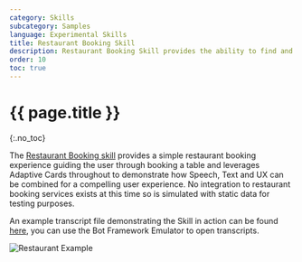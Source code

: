 ```yaml
---
category: Skills
subcategory: Samples
language: Experimental Skills
title: Restaurant Booking Skill
description: Restaurant Booking Skill provides the ability to find and book a restaurant reservation.
order: 10
toc: true
---
```


# {{ page.title }}
{:.no_toc}

The [Restaurant Booking skill]({{site.repo}}/tree/master/skills/csharp/experimental/restaurantbookingskill) provides a simple restaurant booking experience guiding the user through booking a table and leverages Adaptive Cards throughout to demonstrate how Speech, Text and UX can be combined for a compelling user experience. No integration to restaurant booking services exists at this time so is simulated with static data for testing purposes.

An example transcript file demonstrating the Skill in action can be found [here]({{site.baseurl}}/assets/transcripts/skills-restaurantbooking.transcript), you can use the Bot Framework Emulator to open transcripts.

![Restaurant Example]({{site.baseurl}}/assets/images/skills-restaurant-transcript.png)
